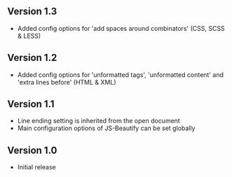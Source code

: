 ## Version 1.3

* Added config options for 'add spaces around combinators' (CSS, SCSS & LESS)

## Version 1.2

* Added config options for 'unformatted tags', 'unformatted content' and 'extra lines before' (HTML & XML)


## Version 1.1

* Line ending setting is inherited from the open document
* Main configuration options of JS-Beautify can be set globally


## Version 1.0

* Initial release
